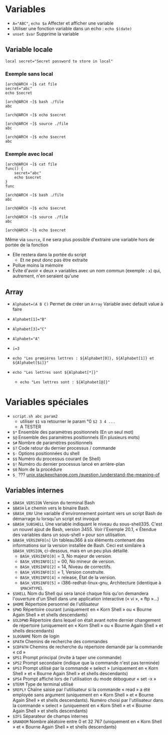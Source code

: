 # Variables
- `A="ABC"`, `echo $a` Affecter et afficher une variable
- Utiliser une fonction variable dans un echo : `echo $(date)`
- `unset $var` Supprime la variable

## Variable locale
`local secret="Secret password to store in local"`
### Exemple sans local
```
[arch@ARCH ~]$ cat file
secret="abc"
echo $secret
```
```
[arch@ARCH ~]$ bash ./file 
abc
```
```
[arch@ARCH ~]$ echo $secret

```
```
[arch@ARCH ~]$ source ./file
abc
```
```
[arch@ARCH ~]$ echo $secret
abc
```
### Exemple avec local
```
[arch@ARCH ~]$ cat file
func() {
    secret="abc"
    echo $secret
}
func
```
```
[arch@ARCH ~]$ bash ./file 
abc
```
```
[arch@ARCH ~]$ echo $secret

```
```
[arch@ARCH ~]$ source ./file
abc
```
```
[arch@ARCH ~]$ echo $secret

```
Même via `source`, il ne sera plus possible d'extraire une variable hors de portée de la fonction
- Elle restera dans la portée du script
  - Et ne peut donc pas être extraite
- Pollue moins la mémoire
- Évite d'avoir « deux » variables avec un nom commun (exemple : `x`) qui, autrement, n'en seraient qu'une
## Array
- `Alphabet=(A B C)` Permet de créer un `Array`
Variable avec default value à faire

- `Alphabet[1]="B"`
- `Alphabet[3]="C"`
- `Alphabet="A"`

- `i=3`
- `echo "Les premières lettres : ${Alphabet[0]}, ${Alphabet[1]} et ${Alphabet[$i]}"`
- `echo "Les lettres sont ${Alphabet[*]}"`
  - `echo "Les lettres sont : ${Alphabet[@]}"`

# Variables spéciales
- `script.sh abc param2`
  - utiliser `$1` va retourner le param °0 `$2 3 4 ...`
  - A TESTER
- `$*` Ensemble des paramètres positionnels (En un seul mot)
- `$@` Ensemble des paramètres positionnels (En plusieurs mots)
- `$#` Nombre de paramètres  positionnels
- `$?` Code retour du dernier processus / commande
- `$-` Options positionnées du shell
- `$$` Numéro du processus courant (le Shell)
- `$!` Numéro du dernier processus lancé en arrière-plan
- `$0` Nom de la procédure
- `$_` ??? [unix.stackexchange.com /question /understand-the-meaning-of](https://unix.stackexchange.com/questions/280453/understand-the-meaning-of)

## Variables internes
- `$BASH_VERSION` Version du terminal Bash
- `$BASH` Le chemin vers le binaire Bash.
- `$BASH_ENV` Une variable d'environnement pointant vers un script Bash de démarrage lu lorsqu'un script est invoqué
- `$BASH_SUBSHELL` Une variable indiquant le niveau du sous-shell335. C'est un nouvel ajout de Bash, version 3455.
Voir l'Exemple 20.1, « Étendue des variables dans un sous-shell » pour son utilisation.
- `$BASH_VERSINFO[n]` Un tableau366 à six éléments contenant des informations sur la version installée de Bash. Ceci est similaire à `$BASH_VERSION`, ci-dessous, mais en un peu plus détaillé.
  - `BASH_VERSINFO[0]` = 3, No majeur de version.
  - `BASH_VERSINFO[1]` = 00, No mineur de version.
  - `BASH_VERSINFO[2]` = 14, Niveau de correctifs.
  - `BASH_VERSINFO[3]` = 1, Version construite.
  - `BASH_VERSINFO[4]` = release, État de la version.
  - `BASH_VERSINFO[5]` = i386-redhat-linux-gnu, Architecture (identique à `$MACHTYPE`).
- `$SHELL` Nom du Shell qui sera lancé chaque fois qu'on demandera l'ouverture d'un Shell dans une application interactive (« vi », « ftp »…)
- `$HOME` Répertoire personnel de l'utilisateur
- `$PWD` Répertoire courant (uniquement en « Korn Shell » ou « Bourne Again Shell » et shells descendants)
- `$OLDPWD` Répertoire dans lequel on était avant notre dernier changement de répertoire (uniquement en « Korn Shell » ou « Bourne Again Shell » et shells descendants)
- `$LOGNAME` Nom de login
- `$PATH` Chemins de recherche des commandes
- `$CDPATH` Chemins de recherche du répertoire demandé par la commande « cd »
- `$PS1` Prompt principal (invite à taper une commande)
- `$PS2` Prompt secondaire (indique que la commande n'est pas terminée)
- `$PS3` Prompt utilisé par la commande « select » (uniquement en « Korn Shell » et « Bourne Again Shell » et shells descendants)
- `$PS4` Prompt affiché lors de l'utilisation du mode débogueur « set -x »
- `$TERM` Type de terminal utilisé
- `$REPLY` Chaîne saisie par l'utilisateur si la commande « read » a été employée sans argument (uniquement en « Korn Shell » et « Bourne Again Shell » et shells descendants).
Numéro choisi par l'utilisateur dans la commande « select » (uniquement en « Korn Shell » et « Bourne Again Shell » et shells descendants)
- `$IFS` Séparateur de champs internes
- `$RANDOM` Nombre aléatoire entre 0 et 32 767 (uniquement en « Korn Shell » et « Bourne Again Shell » et shells descendants)
